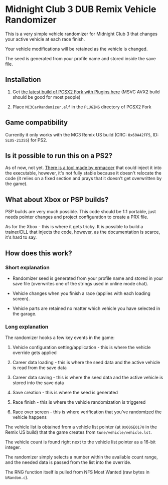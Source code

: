 # Midnight Club 3 DUB Remix Vehicle Randomizer

This is a very simple vehicle randomizer for Midnight Club 3 that changes your active vehicle at each race finish.

Your vehicle modifications will be retained as the vehicle is changed.

The seed is generated from your profile name and stored inside the save file.

## Installation

1. Get [the latest build of PCSX2 Fork with Plugins here](https://github.com/ASI-Factory/PCSX2-Fork-With-Plugins/releases/tag/latest) (MSVC AVX2 build should be good for most people)

2. Place `MC3CarRandomizer.elf` in the `PLUGINS` directory of PCSX2 Fork

## Game compatibility

Currently it only works with the MC3 Remix US build (CRC: `0x60A42FF5`, ID: `SLUS-21355`) for PS2.

## Is it possible to run this on a PS2?

As of now, not yet. [There is a tool made by ermaccer](https://github.com/ermaccer/ps2plugininjector) that could inject it into the executable, however, it's not fully stable because it doesn't relocate the code (it relies on a fixed section and prays that it doesn't get overwritten by the game).

## What about Xbox or PSP builds?

PSP builds are very much possible. This code should be 1:1 portable, just needs pointer changes and project configuration to create a PRX file.

As for the Xbox - this is where it gets tricky. It is possible to build a trainer/DLL that injects the code, however, as the documentation is scarce, it's hard to say.

## How does this work?

### Short explanation

- Randomizer seed is generated from your profile name and stored in your save file (overwrites one of the strings used in online mode chat). 

- Vehicle changes when you finish a race (applies with each loading screen).

- Vehicle parts are retained no matter which vehicle you have selected in the garage.

### Long explanation

The randomizer hooks a few key events in the game:

1. Vehicle configuration setting/application - this is where the vehicle override gets applied

2. Career data loading - this is where the seed data and the active vehicle is read from the save data

3. Career data saving - this is where the seed data and the active vehicle is stored into the save data

4. Save creation - this is where the seed is generated

5. Race finish - this is where the vehicle randomization is triggered

6. Race over screen - this is where verification that you've randomized the vehicle happens

The vehicle list is obtained from a vehicle list pointer (at `0x006E0170` in the Remix US build) that the game creates from `tune/vehicle/vehicle.lst`.

The vehicle count is found right next to the vehicle list pointer as a 16-bit integer.

The randomizer simply selects a number within the available count range, and the needed data is passed from the list into the override.

The RNG function itself is pulled from NFS Most Wanted (raw bytes in `bRandom.c`).
